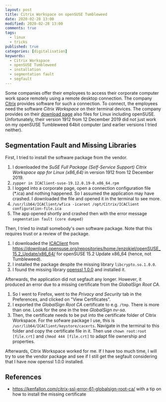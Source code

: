 ```yaml
---
layout: post
title: Citrix Workspace on openSUSE Tumbleweed
date: 2020-02-28 13:00
modified: 2020-02-28 13:00
comments: true
tags:
  - linux
  - tricks
published: true
categories: [digitalisation]
keywords:
  - Citrix Workspace
  - openSUSE Tumbleweed
  - installation
  - segmentation fault
  - segfault
---
```


Some companies offer their employees to access their corporate computer work space remotely using a remote desktop connection. The company [Citrix](https://www.citrix.com/) provides software for such a connection. To connect, the employees need the software *Citrix Workspace* on their terminal devices. The company provides on their [download page](https://www.citrix.com/downloads/workspace-app/) also files for Linux including openSUSE. Unfortunately, their version 1912 from 12 December 2019 did not just work on my openSUSE Tumbleweed 64bit computer (and earlier versions I tried neither).

## Segmentation Fault and Missing Libraries

First, I tried to install the software package from the vendor.

1. I downloaded the *SuSE Full Package (Self-Service Support) Citrix Workspace app for Linux (x86_64)* in version 1912 from 12 December 2019.
2. `zypper in ICAClient-suse-19.12.0.19-0.x86_64.rpm`
3. I logged into a corporate page, open a connection configuration file (\*.ica) and nothing happened. So I assumed the application may have crashed. I downloaded the file and opened it in the terminal to see more.
4. `/usr/lib64/ICAClient/wfica -icaroot /opt/Citrix/ICAClient configuration-file.ica`
5. The app opened shortly and crashed then with the error message `segmentation fault (core dumped)`

Then, I tried to install somebody's own software package. Note that this requires trust or a review of the package.

1. I downloaded the [ICAClient](https://build.opensuse.org/package/show/home:enzokiel/ICAClient) from <https://download.opensuse.org/repositories/home:/enzokiel/openSUSE_15.2_Update/x86_64/> for openSUSE 15.2 Update x86_64 (hence, not Tumbleweed).
2. I installed the package despite the missing library `libcrypto.so.1.0.0`.
3. I found the missing library [openssl 1.0.0](https://software.opensuse.org/package/libopenssl1_0_0) and installed it.

Afterwards, the application did not segfault any longer. However, it produced an error due to a missing certificate from the *GlobalSign Root CA*.

1. So I went to Firefox, went to the *Privacy and Security* tab in the Preferences, and clicked on "View Certificates".
2. I exported the *GlobalSign Root CA* certificate to e.g. `/tmp`. There is more than one. Look for the one in the tree *GlobalSign nv-sa*.
3. Then, the certificate needs to be put into the certificate folder of Citrix Workspace. For the sofware package I use, this is `/usr/lib64/ICAClient/keystore/cacerts`. Navigate in the terminal to this folder and copy the certificate file in it. Then use `chown root:root [file.crt]` and `chmod 444 [file.crt]` to adapt file ownership and properties.

Afterwards, Citrix Workspace worked for me. If I have too much time, I will try to use the vendor package and see if I still get the segfault considering that I have now openssl 1.0.0 installed.

## References

- <https://kenfallon.com/citrix-ssl-error-61-globalsign-root-ca/> with a tip on how to install the missing certificate
